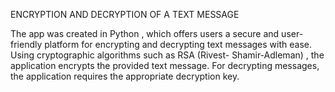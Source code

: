 ENCRYPTION AND DECRYPTION OF A TEXT MESSAGE

The app was created in Python , which offers users a secure and
user-friendly platform for encrypting and decrypting text messages
with ease. Using cryptographic algorithms such as RSA (Rivest-
Shamir-Adleman) , the application encrypts the provided text
message. For decrypting messages, the application requires the
appropriate decryption key.
